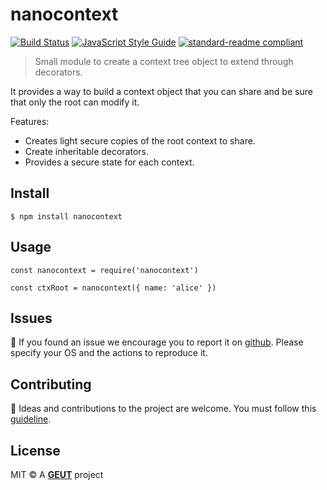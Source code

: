 # nanocontext

[![Build Status](https://travis-ci.com/geut/nanocontext.svg?branch=master)](https://travis-ci.com/geut/nanocontext)
[![JavaScript Style Guide](https://img.shields.io/badge/code_style-standard-brightgreen.svg)](https://standardjs.com)
[![standard-readme compliant](https://img.shields.io/badge/readme%20style-standard-brightgreen.svg?style=flat-square)](https://github.com/RichardLitt/standard-readme)

> Small module to create a context tree object to extend through decorators.

It provides a way to build a context object that you can share and be sure that only the root can modify it.

Features:
- Creates light secure copies of the root context to share.
- Create inheritable decorators.
- Provides a secure state for each context.

## <a name="install"></a> Install

```
$ npm install nanocontext
```

## <a name="usage"></a> Usage

```
const nanocontext = require('nanocontext')

const ctxRoot = nanocontext({ name: 'alice' })

```

## <a name="issues"></a> Issues

:bug: If you found an issue we encourage you to report it on [github](https://github.com/geut/nanocontext/issues). Please specify your OS and the actions to reproduce it.

## <a name="contribute"></a> Contributing

:busts_in_silhouette: Ideas and contributions to the project are welcome. You must follow this [guideline](https://github.com/geut/nanocontext/blob/master/CONTRIBUTING.md).

## License

MIT © A [**GEUT**](http://geutstudio.com/) project
